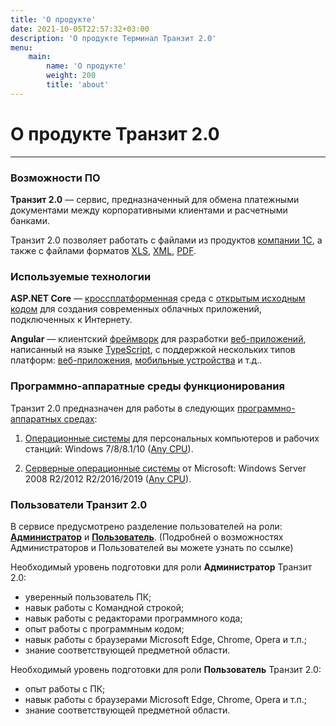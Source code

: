```yaml
---
title: 'О продукте'
date: 2021-10-05T22:57:32+03:00
description: 'О продукте Терминал Транзит 2.0'
menu:
    main:
        name: 'О продукте'
        weight: 200
        title: 'about'
---
```


# О продукте Транзит 2.0

---

### Возможности ПО

**Транзит 2.0** — сервис, предназначенный для обмена платежными документами между корпоративными клиентами и расчетными банками.

Транзит 2.0 позволяет работать с файлами из продуктов [компании 1С](/terms/index.html#a-name1сa-1с-компания), а также с файлами форматов [XLS](/terms/index.html#a-namexlsa-xls), [XML](/terms/index.html#a-namexmla-xml), [PDF](/terms/index.html#a-namepdfa-pdf).

### Используемые технологии

**ASP.NET Core** — [кроссплатформенная](/terms/index.html#a-namecrossa-кроссплатформенность) среда с [открытым исходным кодом](https://github.com/aspnet/AspNetCore) для создания современных облачных приложений, подключенных к Интернету.

**Angular** — клиентский [фреймворк](/terms/index.html#a-nameframeworka-фреймворк) для разработки [веб-приложений](/terms/index.html#a-namewappa-веб-приложение), написанный на языке [TypeScript](/terms/index.html#a-nametsa-typescript), с поддержкой нескольких типов платформ: [веб-приложения](/terms/index.html#a-namewappa-веб-приложение), [мобильные устройства](/terms/index.html#a-namemobilea-мобильное-устройство) и т.д..

### Программно-аппаратные среды функционирования

Транзит 2.0 предназначен для работы в следующих [программно-аппаратных средах](/terms/index.html#a-namepaa-программно-аппаратная-среда):

1. [Операционные системы](/terms/index.html#a-nameosa-операционные-системы-windows) для персональных компьютеров и рабочих станций: Windows 7/8/8.1/10 ([Any CPU](/terms/index.html#a-nameanycpua-any-cpu-архитектура)).

2. [Cерверные операционные системы](/terms/index.html#a-namesosa-операционные-системы-windows-серверные) от Microsoft: Windows Server 2008 R2/2012 R2/2016/2019 ([Any CPU](/terms/index.html#a-nameanycpua-any-cpu-архитектура)).

### Пользователи Транзит 2.0

В сервисе предусмотрено разделение пользователей на роли: [**Администратор**](/interface/admin/index.html) и [**Пользователь**](/interface/user/index.html).
(Подробней о возможностях Администраторов и Пользователей вы можете узнать по ссылке)

Необходимый уровень подготовки для роли **Администратор** Транзит 2.0:

-   уверенный пользователь ПК;
-   навык работы с Командной строкой;
-   навык работы с редакторами программного кода;
-   опыт работы с программным кодом;
-   навык работы с браузерами Microsoft Edge, Chrome, Opera и т.п.;
-   знание соответствующей предметной области.

Необходимый уровень подготовки для роли **Пользователь** Транзит 2.0:

-   опыт работы с ПК;
-   навык работы с браузерами Microsoft Edge, Chrome, Opera и т.п.;
-   знание соответствующей предметной области.
